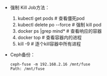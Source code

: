 * 强制 Kill Job方法：
	1. kubectl get pods # 查看僵死pod
	2. kubectl delete po --force <pod id> # 强制 kill pod 
	3. docker ps |grep mind* <tf> # 查看响应的容器
	4. docker top <docker id> # 查看容器内的进程
	5. kill -9 <process id> # 逐个kill容器中所有进程

* Ceph备份：

	```
	ceph-fuse -m 192.168.2.16 /mnt/fuse
	Path: /mnt/fuse
	```
